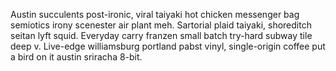 Austin succulents post-ironic, viral taiyaki hot chicken messenger bag semiotics irony scenester air plant meh. Sartorial plaid taiyaki, shoreditch seitan lyft squid. Everyday carry franzen small batch try-hard subway tile deep v. Live-edge williamsburg portland pabst vinyl, single-origin coffee put a bird on it austin sriracha 8-bit.